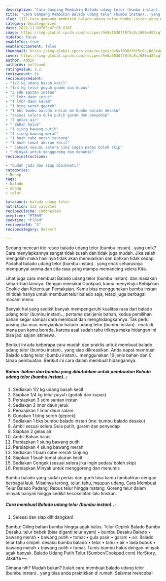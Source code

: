 ```yaml
---
description: "Cara Gampang Membikin Balado udang telor (bumbu instan).. yang Mantap"
title: "Cara Gampang Membikin Balado udang telor (bumbu instan).. yang Mantap"
slug: 1171-cara-gampang-membikin-balado-udang-telor-bumbu-instan-yang-mantap
category: Uncategorized
date: 2022-11-09T05:47:03.810Z
image: https://img-global.cpcdn.com/recipes/9e5af030ff0f5c8c/680x482cq70/balado-udang-telor-bumbu-instan-foto-resep-utama.jpg
hideToc: false
enableToc: true
enableTocContent: false
thumbnail: https://img-global.cpcdn.com/recipes/9e5af030ff0f5c8c/680x482cq70/balado-udang-telor-bumbu-instan-foto-resep-utama.jpg
cover: https://img-global.cpcdn.com/recipes/9e5af030ff0f5c8c/680x482cq70/balado-udang-telor-bumbu-instan-foto-resep-utama.jpg
author: Admin
authorAv: notfound
ratingvalue: 3.2
reviewcount: 14
recipeingredient:
- "1/2 kg udang basah kecil"
- "1/4 kg telur puyuh godok dan kupas"
- "3 sdm santan instan"
- "2 lmbr daun jeruk"
- "1 lmbr daun salam"
- "1 btng sereh geprek"
- "1 bks bumbu balado instan me bumbu balado desaku"
- "sesuai selera Gula putih garam dan penyedap"
- "2 gelas air"
- " Bahan halus"
- "1 siung bawang putih"
- "4 siung bawang merah"
- "1 buah cabe merah tanjung"
- "1 buah tomat ukuran kecil"
- " Cengek sesuai selera jika ingin pedas boleh skip"
- " Minyak untuk menggoreng dan menumis"
recipeinstructions:

- "Sudah jadi dan siap dinikmati!"
categories:
- Resep
tags:
- balado
- udang
- telor

katakunci: balado udang telor 
nutrition: 133 calories
recipecuisine: Indonesian
preptime: "PT36M"
cooktime: "PT56M"
recipeyield: "3"
recipecategory: Dessert

---
```





Sedang mencari ide resep balado udang telor (bumbu instan).. yang unik? Cara menyiapkannya sangat tidak susah dan tidak juga mudah. Jika salah mengolah maka hasilnya tidak akan memuaskan dan bahkan tidak sedap. Padahal balado udang telor (bumbu instan).. yang enak seharusnya mempunyai aroma dan cita rasa yang mampu memancing selera Kita.





Lihat juga cara membuat Balado udang telor (bumbu instan). dan masakan sehari-hari lainnya. Dengan memakai Cookpad, kamu menyetujui Kebijakan Cookie dan Ketentuan Pemakaian. Kamu bisa menggunakan bumbu instan ini tidak hanya untuk membuat telur balado saja, tetapi juga berbagai macam menu.

Banyak hal yang sedikit banyak mempengaruhi kualitas rasa dari balado udang telor (bumbu instan).., pertama dari jenis bahan, kedua pemilihan bahan segar sampai cara membuat dan menghidangkannya. Tak perlu pusing jika mau menyiapkan balado udang telor (bumbu instan).. enak di mana pun kamu berada, karena asal sudah tahu triknya maka hidangan ini bisa jadi sajian istimewa.






Berikut ini ada beberapa cara mudah dan praktis untuk membuat balado udang telor (bumbu instan).. yang siap dikreasikan. Anda dapat membuat Balado udang telor (bumbu instan).. menggunakan 16 jenis bahan dan 0 tahap pembuatan. Berikut ini cara dalam membuat hidangannya.

<!--inarticleads1-->

##### Bahan-bahan dan bumbu yang dibutuhkan untuk pembuatan Balado udang telor (bumbu instan)..:

1. Sediakan 1/2 kg udang basah kecil
1. Siapkan 1/4 kg telur puyuh (godok dan kupas)
1. Persiapkan 3 sdm santan instan
1. Sediakan 2 lmbr daun jeruk
1. Persiapkan 1 lmbr daun salam
1. Gunakan 1 btng sereh (geprek)
1. Sediakan 1 bks bumbu balado instan (me: bumbu balado desaku)
1. Ambil sesuai selera Gula putih, garam dan penyedap
1. Siapkan 2 gelas air
1. Ambil  Bahan halus:
1. Persiapkan 1 siung bawang putih
1. Persiapkan 4 siung bawang merah
1. Sediakan 1 buah cabe merah tanjung
1. Siapkan 1 buah tomat ukuran kecil
1. Sediakan  Cengek (sesuai selera jika ingin pedas/ boleh skip)
1. Persiapkan  Minyak untuk menggoreng dan menumis


Bumbu balado yang sudah pedas dan gurih bisa kamu tambahkan dengan berbagai lauk. Misalnya terong, telur, tahu, maupun udang. Cara Membuat Telur Balado Padang: Rebus telur hingga matang. Goreng telur dalam minyak banyak hingga sedikit kecokelatan lalu tiriskan. 

<!--inarticleads2-->

##### Cara membuat Balado udang telor (bumbu instan)..:


1. Selesai dan siap dihidangkan!

Bumbu: Giling bahan bumbu hingga agak halus. Telur Ceplok Balado Bumbu Desaku. telur bebek (bisa diganti telur ayam) • bumbu Desaku Balado • bawang merah • bawang putih • tomat • gula pasir • garam • air. Balado telur tahu simpel. desaku bumbu balado • telur • tahu • air • lada bubuk • bawang merah • bawang putih • tomat. Tumis bumbu halus dengan minyak agak banyak. Balado Udang Putih Telur (Sumber/Cookpad.com) HerStory, Jakarta —. 

Gimana nih? Mudah bukan? Itulah cara membuat balado udang telor (bumbu instan).. yang bisa anda praktikkan di rumah. Selamat mencoba!
